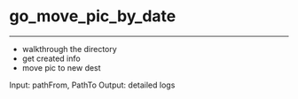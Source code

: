 # go_move_pic_by_date
----------------------

- walkthrough the directory
- get created info
- move pic to new dest

Input: pathFrom, PathTo
Output: detailed logs
